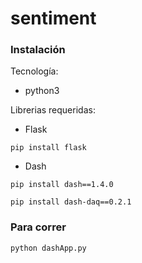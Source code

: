 # sentiment

### Instalación

Tecnología:
- python3

Librerias requeridas:
- Flask

`pip install flask`

- Dash

`pip install dash==1.4.0 `

`pip install dash-daq==0.2.1 `


### Para correr

` python dashApp.py `
